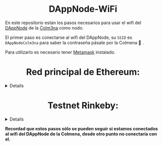 <h1 align="center"> DAppNode-WiFi </h1>

En este repositorio están los pasos necesarios para usar el wifi del [DAppNode](https://github.com/dappnode/DAppNode) de la [Colm3na](https://www.coworkingcolmena.com) como nodo.

El primer paso es conectarse al wifi del DAppNode, su `SSID` es `DAppNodeColm3na` para saber la contraseña pásate por la Colmena :honeybee: .

Para utilizarlo es necesario tener [Metamask](https://metamask.io) instalado.

<sumary>
<h1 align="center"> Red principal de Ethereum: </h1>

</sumary>
<details>
1. Desbloqueamos Metamask:

<p align="center"> 
<img src="./images/image1.png">
</p>

2. Hacemos clic en `Red principal de Ethereum` para modificar el nodo:

<p align="center"> 
<img src="./images/image2.png">
</p>

3. En el desplegable seleccionamos `RPC personalizado`:

<p align="center"> 
<img src="./images/image3.png">
</p>

4. Rellenamos los datos necesarios para conectarnos.
 En `Network Name` ponemos el nombre que queramos (es simplemente un identificador para nosotros), y en `New RPC URL` añadimos el nodo `http://my.ethchain.dnp.dappnode.eth:8545`, los demás valores son opcionales, y hacemos clic en `Guardar`. 

<p align="center"> 
<img src="./images/image4.png">
</p>

5. Como podemos comprobar vemos que estamos conectados a nuestro propio nodo:

<p align="center"> 
<img src="./images/image5.png">
</p>
</details>

<sumary>
<h1 align="center"> Testnet Rinkeby: </h1>

</sumary>
<details>
1. Desbloqueamos Metamask:

<p align="center"> 
<img src="./images/image1.png">
</p>

2. Hacemos clic en `Red principal de Ethereum` para modificar el nodo:

<p align="center"> 
<img src="./images/image2.png">
</p>

3. En el desplegable seleccionamos `RPC personalizado`:

<p align="center"> 
<img src="./images/image3.png">
</p>

4. Rellenamos los datos necesarios para conectarnos.
 En `Network Name` ponemos el nombre que queramos (es simplemente un identificador para nosotros), y en `New RPC URL` añadimos el nodo `http://my.rinkeby.dnp.dappnode.eth:8545`, los demás valores son opcionales, y hacemos clic en `Guardar`. 

<p align="center"> 
<img src="./images/image6.png">
</p>

5. Como podemos comprobar vemos que estamos conectados a nuestro propio nodo:

<p align="center"> 
<img src="./images/image7.png">
</p>
</details>



**Recordad que estos pasos sólo se pueden seguir si estamos conectados al wifi del DAppNode de la Colmena, desde otro punto no conectaría con el.**